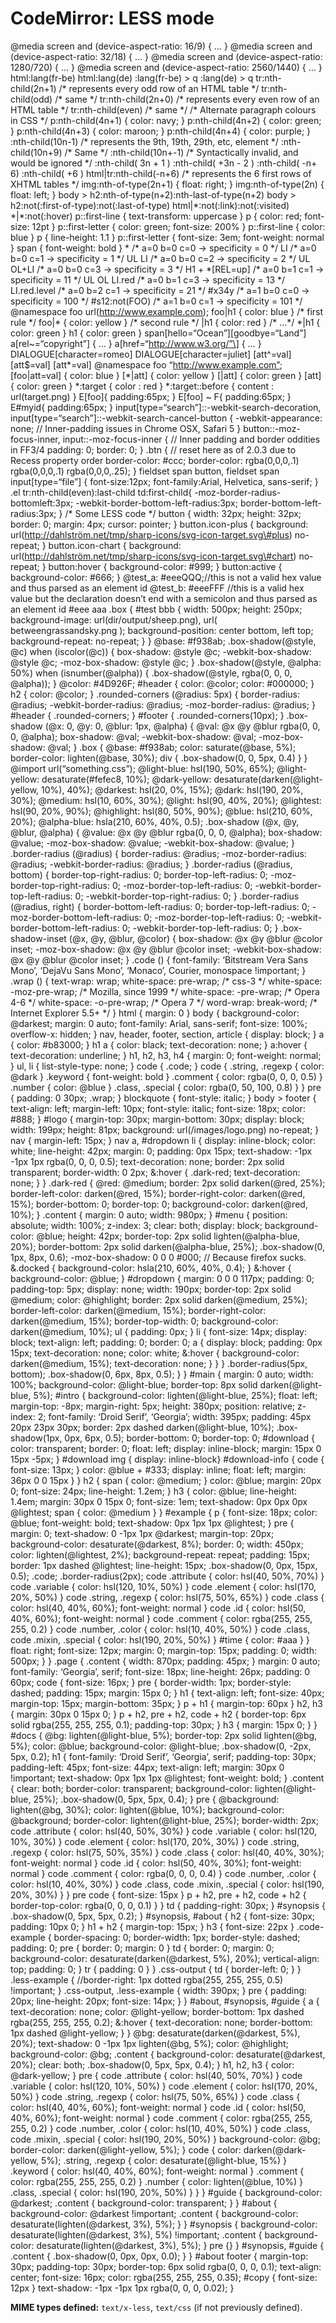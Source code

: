 CodeMirror: LESS mode
=====================

<span class="citation" data-cites="media">@media</span> screen and (device-aspect-ratio: 16/9) { … } <span class="citation" data-cites="media">@media</span> screen and (device-aspect-ratio: 32/18) { … } <span class="citation" data-cites="media">@media</span> screen and (device-aspect-ratio: 1280/720) { … } <span class="citation" data-cites="media">@media</span> screen and (device-aspect-ratio: 2560/1440) { … } html:lang(fr-be) html:lang(de) :lang(fr-be) &gt; q :lang(de) &gt; q tr:nth-child(2n+1) /\* represents every odd row of an HTML table \*/ tr:nth-child(odd) /\* same \*/ tr:nth-child(2n+0) /\* represents every even row of an HTML table \*/ tr:nth-child(even) /\* same \*/ /\* Alternate paragraph colours in CSS \*/ p:nth-child(4n+1) { color: navy; } p:nth-child(4n+2) { color: green; } p:nth-child(4n+3) { color: maroon; } p:nth-child(4n+4) { color: purple; } :nth-child(10n-1) /\* represents the 9th, 19th, 29th, etc, element \*/ :nth-child(10n+9) /\* Same \*/ :nth-child(10n+-1) /\* Syntactically invalid, and would be ignored \*/ :nth-child( 3n + 1 ) :nth-child( +3n - 2 ) :nth-child( -n+ 6) :nth-child( +6 ) html|tr:nth-child(-n+6) /\* represents the 6 first rows of XHTML tables \*/ img:nth-of-type(2n+1) { float: right; } img:nth-of-type(2n) { float: left; } body &gt; h2:nth-of-type(n+2):nth-last-of-type(n+2) body &gt; h2:not(:first-of-type):not(:last-of-type) html|\*:not(:link):not(:visited) \*|\*:not(:hover) p::first-line { text-transform: uppercase } p { color: red; font-size: 12pt } p::first-letter { color: green; font-size: 200% } p::first-line { color: blue } p { line-height: 1.1 } p::first-letter { font-size: 3em; font-weight: normal } span { font-weight: bold } \* /\* a=0 b=0 c=0 -&gt; specificity = 0 \*/ LI /\* a=0 b=0 c=1 -&gt; specificity = 1 \*/ UL LI /\* a=0 b=0 c=2 -&gt; specificity = 2 \*/ UL OL+LI /\* a=0 b=0 c=3 -&gt; specificity = 3 \*/ H1 + \*\[REL=up\] /\* a=0 b=1 c=1 -&gt; specificity = 11 \*/ UL OL LI.red /\* a=0 b=1 c=3 -&gt; specificity = 13 \*/ LI.red.level /\* a=0 b=2 c=1 -&gt; specificity = 21 \*/ \#x34y /\* a=1 b=0 c=0 -&gt; specificity = 100 \*/ \#s12:not(FOO) /\* a=1 b=0 c=1 -&gt; specificity = 101 \*/ <span class="citation" data-cites="namespace">@namespace</span> foo url(http://www.example.com); foo|h1 { color: blue } /\* first rule \*/ foo|\* { color: yellow } /\* second rule \*/ |h1 { color: red } /\* …\*/ \*|h1 { color: green } h1 { color: green } span\[hello=“Ocean”\]\[goodbye=“Land”\] a\[rel~=“copyright”\] { … } a\[href=“http://www.w3.org/”\] { … } DIALOGUE\[character=romeo\] DIALOGUE\[character=juliet\] \[att^=val\] \[att$=val\] \[att\*=val\] <span class="citation" data-cites="namespace">@namespace</span> foo “http://www.example.com”; \[foo|att=val\] { color: blue } \[\*|att\] { color: yellow } \[|att\] { color: green } \[att\] { color: green } \*:target { color : red } \*:target::before { content : url(target.png) } E\[foo\]{ padding:65px; } E\[foo\] ~ F{ padding:65px; } E\#myid{ padding:65px; } input\[type=“search”\]::-webkit-search-decoration, input\[type=“search”\]::-webkit-search-cancel-button { -webkit-appearance: none; // Inner-padding issues in Chrome OSX, Safari 5 } button::-moz-focus-inner, input::-moz-focus-inner { // Inner padding and border oddities in FF3/4 padding: 0; border: 0; } .btn { // reset here as of 2.0.3 due to Recess property order border-color: \#ccc; border-color: rgba(0,0,0,.1) rgba(0,0,0,.1) rgba(0,0,0,.25); } fieldset span button, fieldset span input\[type=“file”\] { font-size:12px; font-family:Arial, Helvetica, sans-serif; } .el tr:nth-child(even):last-child td:first-child{ -moz-border-radius-bottomleft:3px; -webkit-border-bottom-left-radius:3px; border-bottom-left-radius:3px; } /\* Some LESS code \*/ button { width: 32px; height: 32px; border: 0; margin: 4px; cursor: pointer; } button.icon-plus { background: url(http://dahlström.net/tmp/sharp-icons/svg-icon-target.svg\#plus) no-repeat; } button.icon-chart { background: url(http://dahlström.net/tmp/sharp-icons/svg-icon-target.svg\#chart) no-repeat; } button:hover { background-color: \#999; } button:active { background-color: \#666; } <span class="citation" data-cites="test">@test</span>\_a: \#eeeQQQ;//this is not a valid hex value and thus parsed as an element id <span class="citation" data-cites="test">@test</span>\_b: \#eeeFFF //this is a valid hex value but the declaration doesn’t end with a semicolon and thus parsed as an element id \#eee aaa .box { \#test bbb { width: 500px; height: 250px; background-image: url(dir/output/sheep.png), url( betweengrassandsky.png ); background-position: center bottom, left top; background-repeat: no-repeat; } } <span class="citation" data-cites="base">@base</span>: \#f938ab; .box-shadow(<span class="citation" data-cites="style">@style</span>, <span class="citation" data-cites="c">@c</span>) when (iscolor(<span class="citation" data-cites="c">@c</span>)) { box-shadow: <span class="citation" data-cites="style">@style</span> <span class="citation" data-cites="c">@c</span>; -webkit-box-shadow: <span class="citation" data-cites="style">@style</span> <span class="citation" data-cites="c">@c</span>; -moz-box-shadow: <span class="citation" data-cites="style">@style</span> <span class="citation" data-cites="c">@c</span>; } .box-shadow(<span class="citation" data-cites="style">@style</span>, <span class="citation" data-cites="alpha">@alpha</span>: 50%) when (isnumber(<span class="citation" data-cites="alpha">@alpha</span>)) { .box-shadow(<span class="citation" data-cites="style">@style</span>, rgba(0, 0, 0, <span class="citation" data-cites="alpha">@alpha</span>)); } <span class="citation" data-cites="color">@color</span>: \#4D926F; \#header { color: <span class="citation" data-cites="color">@color</span>; color: \#000000; } h2 { color: <span class="citation" data-cites="color">@color</span>; } .rounded-corners (<span class="citation" data-cites="radius">@radius</span>: 5px) { border-radius: <span class="citation" data-cites="radius">@radius</span>; -webkit-border-radius: <span class="citation" data-cites="radius">@radius</span>; -moz-border-radius: <span class="citation" data-cites="radius">@radius</span>; } \#header { .rounded-corners; } \#footer { .rounded-corners(10px); } .box-shadow (<span class="citation" data-cites="x">@x</span>: 0, <span class="citation" data-cites="y">@y</span>: 0, <span class="citation" data-cites="blur">@blur</span>: 1px, <span class="citation" data-cites="alpha">@alpha</span>) { <span class="citation" data-cites="val">@val</span>: <span class="citation" data-cites="x">@x</span> <span class="citation" data-cites="y">@y</span> <span class="citation" data-cites="blur">@blur</span> rgba(0, 0, 0, <span class="citation" data-cites="alpha">@alpha</span>); box-shadow: <span class="citation" data-cites="val">@val</span>; -webkit-box-shadow: <span class="citation" data-cites="val">@val</span>; -moz-box-shadow: <span class="citation" data-cites="val">@val</span>; } .box { <span class="citation" data-cites="base">@base</span>: \#f938ab; color: saturate(<span class="citation" data-cites="base">@base</span>, 5%); border-color: lighten(<span class="citation" data-cites="base">@base</span>, 30%); div { .box-shadow(0, 0, 5px, 0.4) } } <span class="citation" data-cites="import">@import</span> url(“something.css”); <span class="citation" data-cites="light-blue">@light-blue</span>: hsl(190, 50%, 65%); <span class="citation" data-cites="light-yellow">@light-yellow</span>: desaturate(\#fefec8, 10%); <span class="citation" data-cites="dark-yellow">@dark-yellow</span>: desaturate(darken(<span class="citation" data-cites="light-yellow">@light-yellow</span>, 10%), 40%); <span class="citation" data-cites="darkest">@darkest</span>: hsl(20, 0%, 15%); <span class="citation" data-cites="dark">@dark</span>: hsl(190, 20%, 30%); <span class="citation" data-cites="medium">@medium</span>: hsl(10, 60%, 30%); <span class="citation" data-cites="light">@light</span>: hsl(90, 40%, 20%); <span class="citation" data-cites="lightest">@lightest</span>: hsl(90, 20%, 90%); <span class="citation" data-cites="highlight">@highlight</span>: hsl(80, 50%, 90%); <span class="citation" data-cites="blue">@blue</span>: hsl(210, 60%, 20%); <span class="citation" data-cites="alpha-blue">@alpha-blue</span>: hsla(210, 60%, 40%, 0.5); .box-shadow (<span class="citation" data-cites="x">@x</span>, <span class="citation" data-cites="y">@y</span>, <span class="citation" data-cites="blur">@blur</span>, <span class="citation" data-cites="alpha">@alpha</span>) { <span class="citation" data-cites="value">@value</span>: <span class="citation" data-cites="x">@x</span> <span class="citation" data-cites="y">@y</span> <span class="citation" data-cites="blur">@blur</span> rgba(0, 0, 0, <span class="citation" data-cites="alpha">@alpha</span>); box-shadow: <span class="citation" data-cites="value">@value</span>; -moz-box-shadow: <span class="citation" data-cites="value">@value</span>; -webkit-box-shadow: <span class="citation" data-cites="value">@value</span>; } .border-radius (<span class="citation" data-cites="radius">@radius</span>) { border-radius: <span class="citation" data-cites="radius">@radius</span>; -moz-border-radius: <span class="citation" data-cites="radius">@radius</span>; -webkit-border-radius: <span class="citation" data-cites="radius">@radius</span>; } .border-radius (<span class="citation" data-cites="radius">@radius</span>, bottom) { border-top-right-radius: 0; border-top-left-radius: 0; -moz-border-top-right-radius: 0; -moz-border-top-left-radius: 0; -webkit-border-top-left-radius: 0; -webkit-border-top-right-radius: 0; } .border-radius (<span class="citation" data-cites="radius">@radius</span>, right) { border-bottom-left-radius: 0; border-top-left-radius: 0; -moz-border-bottom-left-radius: 0; -moz-border-top-left-radius: 0; -webkit-border-bottom-left-radius: 0; -webkit-border-top-left-radius: 0; } .box-shadow-inset (<span class="citation" data-cites="x">@x</span>, <span class="citation" data-cites="y">@y</span>, <span class="citation" data-cites="blur">@blur</span>, <span class="citation" data-cites="color">@color</span>) { box-shadow: <span class="citation" data-cites="x">@x</span> <span class="citation" data-cites="y">@y</span> <span class="citation" data-cites="blur">@blur</span> <span class="citation" data-cites="color">@color</span> inset; -moz-box-shadow: <span class="citation" data-cites="x">@x</span> <span class="citation" data-cites="y">@y</span> <span class="citation" data-cites="blur">@blur</span> <span class="citation" data-cites="color">@color</span> inset; -webkit-box-shadow: <span class="citation" data-cites="x">@x</span> <span class="citation" data-cites="y">@y</span> <span class="citation" data-cites="blur">@blur</span> <span class="citation" data-cites="color">@color</span> inset; } .code () { font-family: ‘Bitstream Vera Sans Mono’, ‘DejaVu Sans Mono’, ‘Monaco’, Courier, monospace !important; } .wrap () { text-wrap: wrap; white-space: pre-wrap; /\* css-3 \*/ white-space: -moz-pre-wrap; /\* Mozilla, since 1999 \*/ white-space: -pre-wrap; /\* Opera 4-6 \*/ white-space: -o-pre-wrap; /\* Opera 7 \*/ word-wrap: break-word; /\* Internet Explorer 5.5+ \*/ } html { margin: 0 } body { background-color: <span class="citation" data-cites="darkest">@darkest</span>; margin: 0 auto; font-family: Arial, sans-serif; font-size: 100%; overflow-x: hidden; } nav, header, footer, section, article { display: block; } a { color: \#b83000; } h1 a { color: black; text-decoration: none; } a:hover { text-decoration: underline; } h1, h2, h3, h4 { margin: 0; font-weight: normal; } ul, li { list-style-type: none; } code { .code; } code { .string, .regexp { color: <span class="citation" data-cites="dark">@dark</span> } .keyword { font-weight: bold } .comment { color: rgba(0, 0, 0, 0.5) } .number { color: <span class="citation" data-cites="blue">@blue</span> } .class, .special { color: rgba(0, 50, 100, 0.8) } } pre { padding: 0 30px; .wrap; } blockquote { font-style: italic; } body &gt; footer { text-align: left; margin-left: 10px; font-style: italic; font-size: 18px; color: \#888; } \#logo { margin-top: 30px; margin-bottom: 30px; display: block; width: 199px; height: 81px; background: url(/images/logo.png) no-repeat; } nav { margin-left: 15px; } nav a, \#dropdown li { display: inline-block; color: white; line-height: 42px; margin: 0; padding: 0px 15px; text-shadow: -1px -1px 1px rgba(0, 0, 0, 0.5); text-decoration: none; border: 2px solid transparent; border-width: 0 2px; &:hover { .dark-red; text-decoration: none; } } .dark-red { <span class="citation" data-cites="red">@red</span>: <span class="citation" data-cites="medium">@medium</span>; border: 2px solid darken(<span class="citation" data-cites="red">@red</span>, 25%); border-left-color: darken(<span class="citation" data-cites="red">@red</span>, 15%); border-right-color: darken(<span class="citation" data-cites="red">@red</span>, 15%); border-bottom: 0; border-top: 0; background-color: darken(<span class="citation" data-cites="red">@red</span>, 10%); } .content { margin: 0 auto; width: 980px; } \#menu { position: absolute; width: 100%; z-index: 3; clear: both; display: block; background-color: <span class="citation" data-cites="blue">@blue</span>; height: 42px; border-top: 2px solid lighten(<span class="citation" data-cites="alpha-blue">@alpha-blue</span>, 20%); border-bottom: 2px solid darken(<span class="citation" data-cites="alpha-blue">@alpha-blue</span>, 25%); .box-shadow(0, 1px, 8px, 0.6); -moz-box-shadow: 0 0 0 \#000; // Because firefox sucks. &.docked { background-color: hsla(210, 60%, 40%, 0.4); } &:hover { background-color: <span class="citation" data-cites="blue">@blue</span>; } \#dropdown { margin: 0 0 0 117px; padding: 0; padding-top: 5px; display: none; width: 190px; border-top: 2px solid <span class="citation" data-cites="medium">@medium</span>; color: <span class="citation" data-cites="highlight">@highlight</span>; border: 2px solid darken(<span class="citation" data-cites="medium">@medium</span>, 25%); border-left-color: darken(<span class="citation" data-cites="medium">@medium</span>, 15%); border-right-color: darken(<span class="citation" data-cites="medium">@medium</span>, 15%); border-top-width: 0; background-color: darken(<span class="citation" data-cites="medium">@medium</span>, 10%); ul { padding: 0px; } li { font-size: 14px; display: block; text-align: left; padding: 0; border: 0; a { display: block; padding: 0px 15px; text-decoration: none; color: white; &:hover { background-color: darken(<span class="citation" data-cites="medium">@medium</span>, 15%); text-decoration: none; } } } .border-radius(5px, bottom); .box-shadow(0, 6px, 8px, 0.5); } } \#main { margin: 0 auto; width: 100%; background-color: <span class="citation" data-cites="light-blue">@light-blue</span>; border-top: 8px solid darken(<span class="citation" data-cites="light-blue">@light-blue</span>, 5%); \#intro { background-color: lighten(<span class="citation" data-cites="light-blue">@light-blue</span>, 25%); float: left; margin-top: -8px; margin-right: 5px; height: 380px; position: relative; z-index: 2; font-family: ‘Droid Serif’, ‘Georgia’; width: 395px; padding: 45px 20px 23px 30px; border: 2px dashed darken(<span class="citation" data-cites="light-blue">@light-blue</span>, 10%); .box-shadow(1px, 0px, 6px, 0.5); border-bottom: 0; border-top: 0; \#download { color: transparent; border: 0; float: left; display: inline-block; margin: 15px 0 15px -5px; } \#download img { display: inline-block} \#download-info { code { font-size: 13px; } color: <span class="citation" data-cites="blue">@blue</span> + \#333; display: inline; float: left; margin: 36px 0 0 15px } } h2 { span { color: <span class="citation" data-cites="medium">@medium</span>; } color: <span class="citation" data-cites="blue">@blue</span>; margin: 20px 0; font-size: 24px; line-height: 1.2em; } h3 { color: <span class="citation" data-cites="blue">@blue</span>; line-height: 1.4em; margin: 30px 0 15px 0; font-size: 1em; text-shadow: 0px 0px 0px <span class="citation" data-cites="lightest">@lightest</span>; span { color: <span class="citation" data-cites="medium">@medium</span> } } \#example { p { font-size: 18px; color: <span class="citation" data-cites="blue">@blue</span>; font-weight: bold; text-shadow: 0px 1px 1px <span class="citation" data-cites="lightest">@lightest</span>; } pre { margin: 0; text-shadow: 0 -1px 1px <span class="citation" data-cites="darkest">@darkest</span>; margin-top: 20px; background-color: desaturate(<span class="citation" data-cites="darkest">@darkest</span>, 8%); border: 0; width: 450px; color: lighten(<span class="citation" data-cites="lightest">@lightest</span>, 2%); background-repeat: repeat; padding: 15px; border: 1px dashed <span class="citation" data-cites="lightest">@lightest</span>; line-height: 15px; .box-shadow(0, 0px, 15px, 0.5); .code; .border-radius(2px); code .attribute { color: hsl(40, 50%, 70%) } code .variable { color: hsl(120, 10%, 50%) } code .element { color: hsl(170, 20%, 50%) } code .string, .regexp { color: hsl(75, 50%, 65%) } code .class { color: hsl(40, 40%, 60%); font-weight: normal } code .id { color: hsl(50, 40%, 60%); font-weight: normal } code .comment { color: rgba(255, 255, 255, 0.2) } code .number, .color { color: hsl(10, 40%, 50%) } code .class, code .mixin, .special { color: hsl(190, 20%, 50%) } \#time { color: \#aaa } } float: right; font-size: 12px; margin: 0; margin-top: 15px; padding: 0; width: 500px; } } .page { .content { width: 870px; padding: 45px; } margin: 0 auto; font-family: ‘Georgia’, serif; font-size: 18px; line-height: 26px; padding: 0 60px; code { font-size: 16px; } pre { border-width: 1px; border-style: dashed; padding: 15px; margin: 15px 0; } h1 { text-align: left; font-size: 40px; margin-top: 15px; margin-bottom: 35px; } p + h1 { margin-top: 60px } h2, h3 { margin: 30px 0 15px 0; } p + h2, pre + h2, code + h2 { border-top: 6px solid rgba(255, 255, 255, 0.1); padding-top: 30px; } h3 { margin: 15px 0; } } \#docs { <span class="citation" data-cites="bg">@bg</span>: lighten(<span class="citation" data-cites="light-blue">@light-blue</span>, 5%); border-top: 2px solid lighten(<span class="citation" data-cites="bg">@bg</span>, 5%); color: <span class="citation" data-cites="blue">@blue</span>; background-color: <span class="citation" data-cites="light-blue">@light-blue</span>; .box-shadow(0, -2px, 5px, 0.2); h1 { font-family: ‘Droid Serif’, ‘Georgia’, serif; padding-top: 30px; padding-left: 45px; font-size: 44px; text-align: left; margin: 30px 0 !important; text-shadow: 0px 1px 1px <span class="citation" data-cites="lightest">@lightest</span>; font-weight: bold; } .content { clear: both; border-color: transparent; background-color: lighten(<span class="citation" data-cites="light-blue">@light-blue</span>, 25%); .box-shadow(0, 5px, 5px, 0.4); } pre { <span class="citation" data-cites="background">@background</span>: lighten(<span class="citation" data-cites="bg">@bg</span>, 30%); color: lighten(<span class="citation" data-cites="blue">@blue</span>, 10%); background-color: <span class="citation" data-cites="background">@background</span>; border-color: lighten(<span class="citation" data-cites="light-blue">@light-blue</span>, 25%); border-width: 2px; code .attribute { color: hsl(40, 50%, 30%) } code .variable { color: hsl(120, 10%, 30%) } code .element { color: hsl(170, 20%, 30%) } code .string, .regexp { color: hsl(75, 50%, 35%) } code .class { color: hsl(40, 40%, 30%); font-weight: normal } code .id { color: hsl(50, 40%, 30%); font-weight: normal } code .comment { color: rgba(0, 0, 0, 0.4) } code .number, .color { color: hsl(10, 40%, 30%) } code .class, code .mixin, .special { color: hsl(190, 20%, 30%) } } pre code { font-size: 15px } p + h2, pre + h2, code + h2 { border-top-color: rgba(0, 0, 0, 0.1) } } td { padding-right: 30px; } \#synopsis { .box-shadow(0, 5px, 5px, 0.2); } \#synopsis, \#about { h2 { font-size: 30px; padding: 10px 0; } h1 + h2 { margin-top: 15px; } h3 { font-size: 22px } .code-example { border-spacing: 0; border-width: 1px; border-style: dashed; padding: 0; pre { border: 0; margin: 0 } td { border: 0; margin: 0; background-color: desaturate(darken(<span class="citation" data-cites="darkest">@darkest</span>, 5%), 20%); vertical-align: top; padding: 0; } tr { padding: 0 } } .css-output { td { border-left: 0; } } .less-example { //border-right: 1px dotted rgba(255, 255, 255, 0.5) !important; } .css-output, .less-example { width: 390px; } pre { padding: 20px; line-height: 20px; font-size: 14px; } } \#about, \#synopsis, \#guide { a { text-decoration: none; color: <span class="citation" data-cites="light-yellow">@light-yellow</span>; border-bottom: 1px dashed rgba(255, 255, 255, 0.2); &:hover { text-decoration: none; border-bottom: 1px dashed <span class="citation" data-cites="light-yellow">@light-yellow</span>; } } <span class="citation" data-cites="bg">@bg</span>: desaturate(darken(<span class="citation" data-cites="darkest">@darkest</span>, 5%), 20%); text-shadow: 0 -1px 1px lighten(<span class="citation" data-cites="bg">@bg</span>, 5%); color: <span class="citation" data-cites="highlight">@highlight</span>; background-color: <span class="citation" data-cites="bg">@bg</span>; .content { background-color: desaturate(<span class="citation" data-cites="darkest">@darkest</span>, 20%); clear: both; .box-shadow(0, 5px, 5px, 0.4); } h1, h2, h3 { color: <span class="citation" data-cites="dark-yellow">@dark-yellow</span>; } pre { code .attribute { color: hsl(40, 50%, 70%) } code .variable { color: hsl(120, 10%, 50%) } code .element { color: hsl(170, 20%, 50%) } code .string, .regexp { color: hsl(75, 50%, 65%) } code .class { color: hsl(40, 40%, 60%); font-weight: normal } code .id { color: hsl(50, 40%, 60%); font-weight: normal } code .comment { color: rgba(255, 255, 255, 0.2) } code .number, .color { color: hsl(10, 40%, 50%) } code .class, code .mixin, .special { color: hsl(190, 20%, 50%) } background-color: <span class="citation" data-cites="bg">@bg</span>; border-color: darken(<span class="citation" data-cites="light-yellow">@light-yellow</span>, 5%); } code { color: darken(<span class="citation" data-cites="dark-yellow">@dark-yellow</span>, 5%); .string, .regexp { color: desaturate(<span class="citation" data-cites="light-blue">@light-blue</span>, 15%) } .keyword { color: hsl(40, 40%, 60%); font-weight: normal } .comment { color: rgba(255, 255, 255, 0.2) } .number { color: lighten(<span class="citation" data-cites="blue">@blue</span>, 10%) } .class, .special { color: hsl(190, 20%, 50%) } } } \#guide { background-color: <span class="citation" data-cites="darkest">@darkest</span>; .content { background-color: transparent; } } \#about { background-color: <span class="citation" data-cites="darkest">@darkest</span> !important; .content { background-color: desaturate(lighten(<span class="citation" data-cites="darkest">@darkest</span>, 3%), 5%); } } \#synopsis { background-color: desaturate(lighten(<span class="citation" data-cites="darkest">@darkest</span>, 3%), 5%) !important; .content { background-color: desaturate(lighten(<span class="citation" data-cites="darkest">@darkest</span>, 3%), 5%); } pre {} } \#synopsis, \#guide { .content { .box-shadow(0, 0px, 0px, 0.0); } } \#about footer { margin-top: 30px; padding-top: 30px; border-top: 6px solid rgba(0, 0, 0, 0.1); text-align: center; font-size: 16px; color: rgba(255, 255, 255, 0.35); \#copy { font-size: 12px } text-shadow: -1px -1px 1px rgba(0, 0, 0, 0.02); }

**MIME types defined:** `text/x-less`, `text/css` (if not previously defined).
